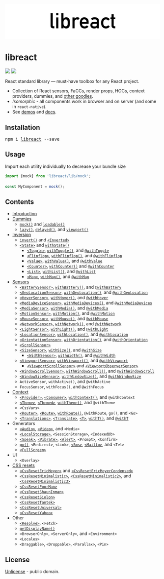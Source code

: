 ![libreact logo](../libreact.png)

# libreact

[![][npm-badge]][npm-url] [![][travis-badge]][travis-url]

React standard library &mdash; must-have toolbox for any React project.

  - Collection of React sensors, FaCCs, render props, HOCs, context providers, dummies, and [other goodies](#contents).
  - *Isomorphic* - all components work in browser and on server (and some in `react-native`).
  - See [demos](https://mailonline.github.io/libreact/) and [docs](#contents).

## Installation

<pre>
npm i <a href="https://www.npmjs.com/package/libreact">libreact</a> --save
</pre>

## Usage

Import each utility individually to decrease your bundle size

```js
import {mock} from 'libreact/lib/mock';

const MyComponent = mock();
```

## Contents

  - [Introduction](./Introduction.md)
  - [Dummies](./Dummies.md)
     - [`mock()`](./mock.md) and [`loadable()`](./loadable.md)
     - [`lazy()`](./lazy.md), [`delayed()`](./delayed.md), and [`viewport()`](./viewport.md)
  - [Inversion](./Inversion2.md)
     - [`invert()`](./invert.md) and [`<Inverted>`](./invert.md#inverted)
     - [`<State>`](./State.md) and [`withState()`](./State.md#withstate-hoc)
        - [`<Toggle>`](./Toggle.md), [`withToggle()`](./Toggle.md#withtoggle-hoc), and [`@withToggle`](./Toggle.md#withtoggle-decorator)
        - [`<Flipflop>`](./Flipflop.md), [`withFlipflop()`](./Flipflop.md#withflipflop-hoc), and [`@withFlipflop`](./Flipflop.md#withflipflop-decorator)
        - [`<Value>`](./Value.md), [`withValue()`](./Value.md#withvalue-hoc), and [`@withValue`](./Value.md#withvalue-decorator)
        - [`<Counter>`](./Counter.md), [`withCounter()`](./Counter.md#withcounter-hoc) and [`@withCounter`](./Counter.md#withcounter-decorator)
        - [`<List>`](./List.md), [`withList()`](./List.md#withlist-hoc), and [`@withList`](./List.md#withlist-decorator)
        - [`<Map>`](./Map.md), [`withMap()`](./Map.md#withmap-hoc), and [`@withMap`](./Map.md#withmap-decorator)
  - [Sensors](./Sensors.md)
     - [`<BatterySensor>`](./BatterySensor.md), [`withBattery()`](./BatterySensor.md#withbattery), and [`@withBattery`](./BatterySensor.md#withbattery-1)
     - [`<GeoLocationSensor>`](./GeoLocationSensor.md), [`withGeoLocation()`](./GeoLocationSensor.md#withgeolocation-hoc), and [`@withGeoLocation`](./GeoLocationSensor.md#withgeolocation-decorator)
     - [`<HoverSensor>`](./HoverSensor.md), [`withHover()`](./HoverSensor.md#withhover-hoc), and [`@withHover`](./HoverSensor.md#withhover-decorator)
     - [`<MediaDeviceSensor>`](./MediaDeviceSensor.md), [`withMediaDevices()`](./MediaDeviceSensor.md#withmediadevices), and [`@withMediaDevices`](./MediaDeviceSensor.md#withmediadevices-1)
     - [`<MediaSensor>`](./MediaSensor.md), [`withMedia()`](./MediaSensor.md#withmedia), and [`@withMedia`](./MediaSensor.md#withmedia-1)
     - [`<MotionSensor>`](./MotionSensor.md), [`withMotion()`](./MotionSensor.md#withmotion-hoc), and [`@withMotion`](./MotionSensor.md#withmotion-decorator)
     - [`<MouseSensor>`](./MouseSensor.md), [`withMouse()`](./MouseSensor.md#withmouse-hoc), and [`@withMouse`](./MouseSensor.md#withmouse-decorator)
     - [`<NetworkSensor>`](./NetworkSensor.md), [`withNetwork()`](./NetworkSensor.md#withnetwork-hoc), and [`@withNetwork`](./NetworkSensor.md#withnetwork-decorator)
     - [`<LightSensor>`](./LightSensor.md), [`withLight()`](./LightSensor.md#withlight-hoc), and [`@withLight`](./LightSensor.md#withlight-decorator)
     - [`<LocationSensor>`](./LocationSensor.md), [`withLocation()`](./LocationSensor.md#withlocation-hoc), and [`@withLocation`](./LocationSensor.md#withlocation-decora)
     - [`<OrientationSensor>`](./OrientationSensor.md), [`withOrientation()`](./OrientationSensor.md#withorientation-hoc), and [`@withOrientation`](./OrientationSensor.md#withorientation-decorator)
     - [`<ScrollSensor>`](./ScrollSensor.md)
     - [`<SizeSensor>`](./SizeSensor.md), [`withSize()`](./SizeSensor.md#withsize-hoc), and [`@withSize`](./SizeSensor.md#withsize-decorator)
        - [`<WidthSensor>`](./WidthSensor.md), [`withWidth()`](./WidthSensor.md#withwidth-hoc-and-withwidth-decorator), and [`@withWidth`](./WidthSensor.md#withwidth-hoc-and-withwidth-decorator)
     - [`<ViewportSensor>`](./ViewportSensor.md), [`withViewport()`](./ViewportSensor.md#withviewport-hoc), and [`@withViewport`](./ViewportSensor.md#withviewport-decorator)
        - [`<ViewportScrollSensor>`](./ViewportSensor.md#viewportscrollsensor) and [`<ViewportObserverSensor>`](./ViewportSensor.md#viewportobserversensor)
     - [`<WindowScrollSensor>`](./WindowScrollSensor.md), [`withWindowScroll()`](./WindowScrollSensor.md#withwindowscroll-hoc), and [`@withWindowScroll`](./WindowScrollSensor.md#withwindowscroll-decorator)
     - [`<WindowSizeSensor>`](./WindowSizeSensor.md), [`withWindowSize()`](./WindowSizeSensor.md#withwindowsize-hoc), and [`@withWindowSize`](./WindowSizeSensor.md#withwindowsize-decorator)
     - `ActiveSensor`, `withActive()`, and `@withActive`
     - `FocusSensor`, `withFocus()`, and `@withFocus`
  - [Context](./Context2.md)
     - [`<Provider>`](./Provider.md#provider), [`<Consumer>`](./Provider.md#consumer), [`withContext()`](./Provider.md#withcontext), and `@withContext`
     - [`<Theme>`](./theme.md#theme), [`<Themed>`](./theme.md#themed), [`withTheme()`](./theme.md#withtheme), and `@withTheme`
     - `<CssVars>`
     - [`<Router>`](./route.md#router), [`<Route>`](./route.md#route), [`withRoute()`](./route.md#withroute), `@withRoute`, `go()`, and `<Go>`
     - [`<Translations>`](./translate.md#translations), [`<Translate>`](./translate.md#translate-or-t), [`<T>`](./translate.md#translate-or-t), [`withT()`](./translate.md#witht-hoc), and [`@withT`](./translate.md#witht-decorator)
  - Generators
     - [`<Audio>`](./Audio.md), [`<Video>`](./Video.md), and `<Media>`
     - [`<LocalStorage>`](./LocalStorage.md), `<SessionStorage>`, `<IndexedDb>`
     - [`<Speak>`](./Speak.md), [`<Vibrate>`](./Vibrate.md), [`<Alert>`](./Alert.md), `<Prompt>`, `<Confirm>`
     - [`go()`](./route.md#go), `<Redirect>`, `<Link>`, [`<Sms>`](./Sms.md), [`<Mailto>`](./Mailto.md), and `<Tel>`
     - [`<FullScreen>`](./FullScreen.md)
  - UI
     - `<Overlay>`
  - [CSS resets](./CSS-resets.md)
     - [`<CssResetEricMeyer>`](./reset/CssResetEricMeyer.md) and [`<CssResetEricMeyerCondensed>`](./reset/CssResetEricMeyerCondensed.md)
     - [`<CssResetMinimalistic>`](./reset/CssResetMinimalistic.md), [`<CssResetMinimalistic2>`](./reset/CssResetMinimalistic2.md), and [`<CssResetMinimalistic3>`](./reset/CssResetMinimalistic3.md)
     - [`<CssResetPoorMan>`](./reset/CssResetPoorMan.md)
     - [`<CssResetShaunInman>`](./reset/CssResetShaunInman.md)
     - [`<CssResetSiolon>`](./reset/CssResetSiolon.md)
     - [`<CssResetTantek>`](./reset/CssResetTantek.md)
     - [`<CssResetUniversal>`](./reset/CssResetUniversal.md)
     - [`<CssResetYahoo>`](./reset/CssResetYahoo.md)
  - Other
     - [`<Resolve>`](./Resolve.md), `<Fetch>`
     - [`getDisplayName()`](./getDisplayName.md)
     - `<BrowserOnly>`, `<ServerOnly>`, and `<Environment>`
     - `<Locales>`
     - `<Draggable>`, `<Droppable>`, `<Parallax>`, `<Pin>`


## License

[Unlicense](../LICENSE) - public domain.


[npm-url]: https://www.npmjs.com/package/libreact
[npm-badge]: https://img.shields.io/npm/v/libreact.svg
[travis-url]: https://travis-ci.org/MailOnline/libreact
[travis-badge]: https://travis-ci.org/MailOnline/libreact.svg?branch=master
